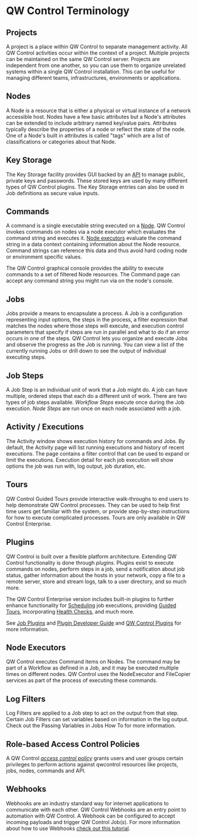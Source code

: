 # QW Control Terminology

## Projects
A project is a place within QW Control to separate management activity. All QW Control activities occur within the context of a project. Multiple projects can be maintained on the same QW Control server. Projects are independent from one another, so you can use them to organize unrelated systems within a single QW Control installation. This can be useful for managing different teams, infrastructures, environments or applications.

## Nodes
A Node is a resource that is either a physical or virtual instance of a network accessible host. Nodes have a few basic attributes but a Node's attributes can be extended to include arbitrary named key/value pairs. Attributes typically describe the properties of a node or reflect the state of the node. One of a Node's built in attributes is called "tags" which are a list of classifications or categories about that Node.

## Key Storage
The Key Storage facility provides GUI backed by an [API](/api/qwcontrol-api.md#key-storage) to manage public, private keys and passwords.
These stored keys are used by many different types of QW Control plugins.  The Key Storage entries can also be used in Job definitions as secure value inputs.

## Commands
A command is a single executable string executed on a [Node](#nodes). QW Control invokes commands on nodes via a node executor which evaluates the command string and executes it. [Node executors](#node-executors) evaluate the command string in a data context containing information about the Node resource. Command strings can reference this data and thus avoid hard coding node or environment specific values.

The QW Control graphical console provides the ability to execute commands to a set of filtered Node resources. The Command page can accept any command string you might run via on the node's console.

## Jobs
Jobs provide a means to encapsulate a process. A Job is a configuration representing input options, the steps in the process, a filter expression that matches the nodes where those steps will execute, and execution control parameters that specify if steps are run in parallel and what to do if an error occurs in one of the steps.
QW Control lets you organize and execute Jobs and observe the progress as the Job is running. You can view a list of the currently running Jobs or drill down to see the output of individual executing steps.

## Job Steps
A Job Step is an individual unit of work that a Job might do.  A job can have multiple, ordered steps that each do a different unit of work.  There are two types of job steps available. *Workflow Steps* execute once during the Job execution.  *Node Steps* are run once on each node associated with a job.

## Activity / Executions
The Activity window shows execution history for commands and Jobs. By default, the Activity page will list running executions and history of recent executions. The page contains a filter control that can be used to expand or limit the executions. Execution detail for each job execution will show options the job was run with, log output, job duration, etc.

## Tours
QW Control Guided Tours provide interactive walk-throughs to end users to help demonstrate QW Control processes. They can be used to help first time users get familiar with the system, or provide step-by-step instructions for how to execute complicated processes. Tours are only available in QW Control Enterprise.

## Plugins
QW Control is built over a flexible platform architecture.  Extending QW Control functionality is done through _plugins_. Plugins exist to execute commands on nodes, perform steps in a job, send a notification about job status, gather information about the hosts in your network, copy a file to a remote server, store and stream logs, talk to a user directory, and so much more.

The QW Control Enterprise version includes built-in plugins to further enhance functionality for [Scheduling](schedules/project-schedules.md) job executions, providing [Guided Tours](tour-manager.md), incorporating [Health Checks](healthchecks.md), and much more.

See [Job Plugins](/manual/job-plugins.md) and [Plugin Developer Guide](/developer/index.md) and [QW Control Plugins](/plugins/index.md) for more information.

## Node Executors
QW Control executes Command items on Nodes. The command may be part of a Workflow as defined in a Job, and it may be executed multiple times on different nodes. QW Control uses the NodeExecutor and FileCopier services as part of the process of executing these commands.

## Log Filters
Log Filters are applied to a Job step to act on the output from that step. Certain Job Filters can set variables based on information in the log output. Check out the Passing Variables in Jobs How To for more information.

## Role-based Access Control Policies
A QW Control _[access control policy](/administration/security/authorization.md)_ grants users and user groups certain privileges to perform actions against qwcontrol resources like projects, jobs, nodes, commands and API.

## Webhooks
Webhooks are an industry standard way for internet applications to communicate with each other.  QW Control Webhooks are an entry point to automation with QW Control.  A Webhook can be configured to accept incoming payloads and trigger QW Control Job(s).  For more information about how to use Webhooks [check out this tutorial](/learning/howto/using-webhooks.md).
